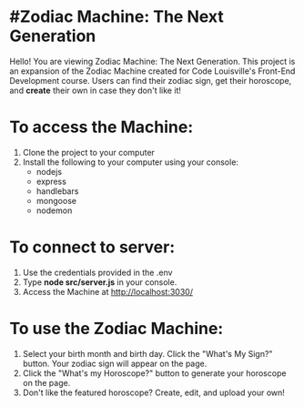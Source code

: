 #Zodiac Machine: The Next Generation
====================================
Hello! You are viewing Zodiac Machine: The Next Generation. This project is an expansion of the Zodiac Machine created for Code Louisville's Front-End Development course. Users can find their zodiac sign, get their horoscope, and __create__ their own in case they don't like it!


To access the Machine:
=========================
  1. Clone the project to your computer
  2. Install the following to your computer using your console:
      * nodejs
      * express
      * handlebars
      * mongoose
      * nodemon


To connect to server:
========================
  1. Use the credentials provided in the .env
  2. Type __node src/server.js__ in your console.
  3. Access the Machine at <http://localhost:3030/>


To use the Zodiac Machine:
=============================
  1. Select your birth month and birth day. Click the "What's My Sign?" button. Your zodiac sign will appear on the page.
  2. Click the "What's my Horoscope?" button to generate your horoscope on the page.
  3. Don't like the featured horoscope? Create, edit, and upload your own!
